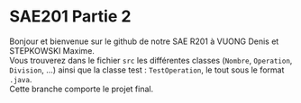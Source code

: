 # SAE201 Partie 2
Bonjour et bienvenue sur le github de notre SAE R201 à VUONG Denis et STEPKOWSKI Maxime.<br /> 
Vous trouverez dans le fichier <code>src</code> les différentes classes (<code>Nombre</code>, <code>Operation</code>, <code>Division</code>, ...) ainsi que la classe test : <code>TestOperation</code>, le tout sous le format <code>.java</code>.
<br />Cette branche comporte le projet final.
